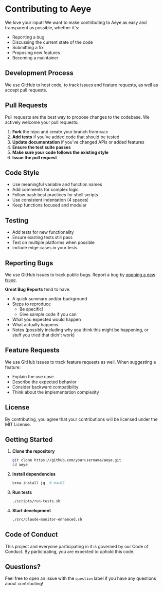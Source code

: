 # Contributing to Aeye

We love your input! We want to make contributing to Aeye as easy and transparent as possible, whether it's:

- Reporting a bug
- Discussing the current state of the code
- Submitting a fix
- Proposing new features
- Becoming a maintainer

## Development Process

We use GitHub to host code, to track issues and feature requests, as well as accept pull requests.

## Pull Requests

Pull requests are the best way to propose changes to the codebase. We actively welcome your pull requests:

1. **Fork** the repo and create your branch from `main`
2. **Add tests** if you've added code that should be tested
3. **Update documentation** if you've changed APIs or added features
4. **Ensure the test suite passes**
5. **Make sure your code follows the existing style**
6. **Issue the pull request**

## Code Style

- Use meaningful variable and function names
- Add comments for complex logic
- Follow bash best practices for shell scripts
- Use consistent indentation (4 spaces)
- Keep functions focused and modular

## Testing

- Add tests for new functionality
- Ensure existing tests still pass
- Test on multiple platforms when possible
- Include edge cases in your tests

## Reporting Bugs

We use GitHub issues to track public bugs. Report a bug by [opening a new issue](https://github.com/yourusername/aeye/issues).

**Great Bug Reports** tend to have:

- A quick summary and/or background
- Steps to reproduce
  - Be specific!
  - Give sample code if you can
- What you expected would happen
- What actually happens
- Notes (possibly including why you think this might be happening, or stuff you tried that didn't work)

## Feature Requests

We use GitHub issues to track feature requests as well. When suggesting a feature:

- Explain the use case
- Describe the expected behavior
- Consider backward compatibility
- Think about the implementation complexity

## License

By contributing, you agree that your contributions will be licensed under the MIT License.

## Getting Started

1. **Clone the repository**
   ```bash
   git clone https://github.com/yourusername/aeye.git
   cd aeye
   ```

2. **Install dependencies**
   ```bash
   brew install jq  # macOS
   ```

3. **Run tests**
   ```bash
   ./scripts/run-tests.sh
   ```

4. **Start development**
   ```bash
   ./src/claude-monitor-enhanced.sh
   ```

## Code of Conduct

This project and everyone participating in it is governed by our Code of Conduct. By participating, you are expected to uphold this code.

## Questions?

Feel free to open an issue with the `question` label if you have any questions about contributing!
